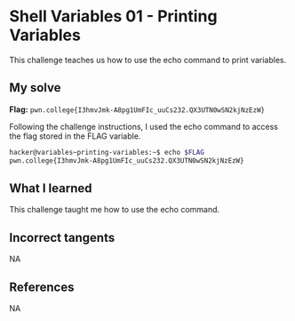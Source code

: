 # Shell Variables 01 - Printing Variables
This challenge teaches us how to use the echo command to print variables.

## My solve
**Flag:** `pwn.college{I3hmvJmk-A8pg1UmFIc_uuCs232.QX3UTN0wSN2kjNzEzW}`

Following the challenge instructions, I used the echo command to access the flag stored in the FLAG variable.

```bash
hacker@variables~printing-variables:~$ echo $FLAG
pwn.college{I3hmvJmk-A8pg1UmFIc_uuCs232.QX3UTN0wSN2kjNzEzW}
```

## What I learned 
This challenge taught me how to use the echo command.

## Incorrect tangents 
NA

## References
NA
